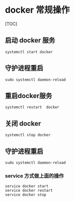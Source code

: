# docker 常规操作

[TOC]

## 启动 docker 服务
```
systemctl start docker
```

## 守护进程重启
```
sudo systemctl daemon-reload
```

## 重启docker服务
```
systemctl restart  docker
```

## 关闭 docker
```
systemctl stop docker
```

## 守护进程重启
```
sudo systemctl daemon-reload
```

### service 方式做上面的操作
```
service docker start
service docker restart
service docker stop
```